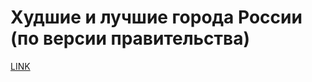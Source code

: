 # Худшие и лучшие города России (по версии правительства)



[LINK](https://varlamov.ru/3658047.html)
